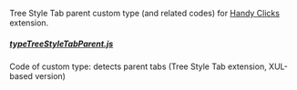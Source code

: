 Tree Style Tab parent custom type (and related codes) for <a href="https://github.com/Infocatcher/Handy_Clicks">Handy Clicks</a> extension.

##### <a href="typeTreeStyleTabParent.js">typeTreeStyleTabParent.js</a>
Code of custom type: detects parent tabs (Tree Style Tab extension, XUL-based version)